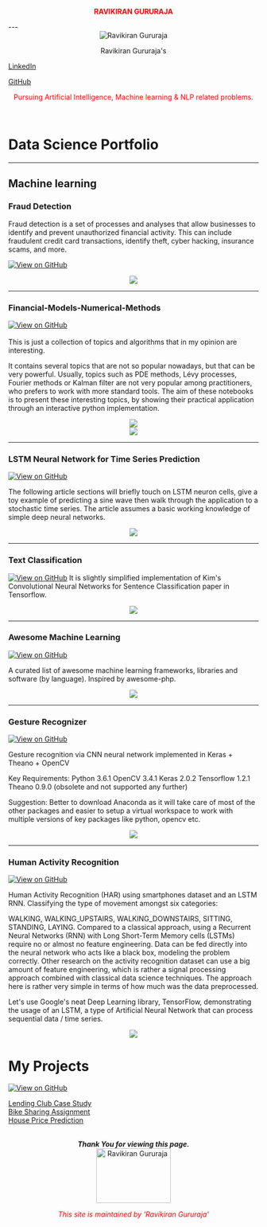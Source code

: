 <p align=center style="color:red" size=4><b>RAVIKIRAN GURURAJA</b></p>
---
<center> <img src= "assets/img/king3.jpg" alt="Ravikiran Gururaja"> </center>

<p align="center">
 Ravikiran Gururaja's
 
<a href="https://www.linkedin.com/in/g-ravikiran-650926274//">  LinkedIn  </a>

 <a href="https://github.com/Ravikiran-Gururaja">  GitHub  </a>
<br>   
 <center> <p style="color:red">Pursuing Artificial Intelligence, Machine learning & NLP related problems.</p> </center>
  <br>
  </p>

# Data Science Portfolio
---
## Machine learning

### Fraud Detection

Fraud detection is a set of processes and analyses that allow businesses to identify and prevent unauthorized financial activity. This can include fraudulent credit card transactions, identify theft, cyber hacking, insurance scams, and more.

[![View on GitHub](https://img.shields.io/badge/GitHub-View_on_GitHub-blue?logo=GitHub)](https://github.com/Ravikiran-Gururaja)
<br>
<center> <img src= "assets/img/fraud_detection.png"/> </center>

---
### Financial-Models-Numerical-Methods

[![View on GitHub](https://img.shields.io/badge/GitHub-View_on_GitHub-blue?logo=GitHub)](https://github.com/Ravikiran-Gururaja)
<br>
<br>
This is just a collection of topics and algorithms that in my opinion are interesting.

It contains several topics that are not so popular nowadays, but that can be very powerful. Usually, topics such as PDE methods, Lévy processes, Fourier methods or Kalman filter are not very popular among practitioners, who prefers to work with more standard tools.
The aim of these notebooks is to present these interesting topics, by showing their practical application through an interactive python implementation.

<center> <img src= "assets/img/financial_modeling.jpg"/> </center>

<center> <img src= "assets/img/financial_modeling_in_python.jpg"/> </center>

---
### LSTM Neural Network for Time Series Prediction

[![View on GitHub](https://img.shields.io/badge/GitHub-View_on_GitHub-blue?logo=GitHub)](https://github.com/Ravikiran-Gururaja)

The following article sections will briefly touch on LSTM neuron cells, give a toy example of predicting a sine wave then walk through the application to a stochastic time series. The article assumes a basic working knowledge of simple deep neural networks.

<center><img src="https://camo.githubusercontent.com/a085b4fe60690252b8aa2de917c53fc3f63aec21aafea21c8f1ecb543d2c44cb/68747470733a2f2f7777772e616c74756d696e74656c6c6967656e63652e636f6d2f6173736574732f74696d652d7365726965732d70726564696374696f6e2d7573696e672d6c73746d2d646565702d6e657572616c2d6e6574776f726b732f73696e776176655f66756c6c5f7365712e706e67"/></center>

---
### Text Classification

[![View on GitHub](https://img.shields.io/badge/GitHub-View_on_GitHub-blue?logo=GitHub)](https://github.com/Ravikiran-Gururaja)
It is slightly simplified implementation of Kim's Convolutional Neural Networks for Sentence Classification paper in Tensorflow.

<center> <img src ="assets/img/Convolutional-neural-network-sample-Cho-Kim-2021.png"/> </center>

---
### Awesome Machine Learning

[![View on GitHub](https://img.shields.io/badge/GitHub-View_on_GitHub-blue?logo=GitHub)](https://github.com/Ravikiran-Gururaja)

A curated list of awesome machine learning frameworks, libraries and software (by language). Inspired by awesome-php.

<center> <img src= "assets/img/machine_learning.jpg"/> </center>

---
### Gesture Recognizer

[![View on GitHub](https://img.shields.io/badge/GitHub-View_on_GitHub-blue?logo=GitHub)](https://github.com/Ravikiran-Gururaja)

Gesture recognition via CNN neural network implemented in Keras + Theano + OpenCV

Key Requirements: Python 3.6.1 OpenCV 3.4.1 Keras 2.0.2 Tensorflow 1.2.1 Theano 0.9.0 (obsolete and not supported any further)

Suggestion: Better to download Anaconda as it will take care of most of the other packages and easier to setup a virtual workspace to work with multiple versions of key packages like python, opencv etc.

<center> <img src="assets/img/gesture_recognizer.png"/> </center>

---
### Human Activity Recognition

[![View on GitHub](https://img.shields.io/badge/GitHub-View_on_GitHub-blue?logo=GitHub)](https://github.com/Ravikiran-Gururaja)

Human Activity Recognition (HAR) using smartphones dataset and an LSTM RNN. Classifying the type of movement amongst six categories:

WALKING,
WALKING_UPSTAIRS,
WALKING_DOWNSTAIRS,
SITTING,
STANDING,
LAYING.
Compared to a classical approach, using a Recurrent Neural Networks (RNN) with Long Short-Term Memory cells (LSTMs) require no or almost no feature engineering. Data can be fed directly into the neural network who acts like a black box, modeling the problem correctly. Other research on the activity recognition dataset can use a big amount of feature engineering, which is rather a signal processing approach combined with classical data science techniques. The approach here is rather very simple in terms of how much was the data preprocessed.

Let's use Google's neat Deep Learning library, TensorFlow, demonstrating the usage of an LSTM, a type of Artificial Neural Network that can process sequential data / time series.

<center> <img src="assets/img/Human_activity.jpg"/> </center>

# My Projects 
[![View on GitHub](https://img.shields.io/badge/GitHub-View_on_GitHub-blue?logo=GitHub)](https://github.com/Ravikiran-Gururaja)

 <a href="https://ravikiran-gururaja.github.io/Lending_Club_Case_Study"> Lending Club Case Study  </a>
<br>
 <a href="https://ravikiran-gururaja.github.io/Bike_Sharing_Assignment/"> Bike Sharing Assignment  </a>
<br>
<a href="https://ravikiran-gururaja.github.io/House_Price_Prediction/"> House Price Prediction </a>
<br>
<br>

<center><b><i>Thank You for viewing this page.</i> </b></center>

<center> <img src="assets/img/Image(184).jpg" alt="Ravikiran Gururaja" width=150 height=110> </center>

<center> <p style="color:red"><i> This site is maintained by 'Ravikiran Gururaja'</i></p></center>
